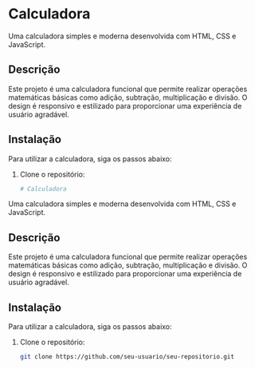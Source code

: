 # Calculadora

Uma calculadora simples e moderna desenvolvida com HTML, CSS e JavaScript.

## Descrição

Este projeto é uma calculadora funcional que permite realizar operações matemáticas básicas como adição, subtração, multiplicação e divisão. O design é responsivo e estilizado para proporcionar uma experiência de usuário agradável.

## Instalação

Para utilizar a calculadora, siga os passos abaixo:

1. Clone o repositório:
   ```bash
   # Calculadora

Uma calculadora simples e moderna desenvolvida com HTML, CSS e JavaScript.

## Descrição

Este projeto é uma calculadora funcional que permite realizar operações matemáticas básicas como adição, subtração, multiplicação e divisão. O design é responsivo e estilizado para proporcionar uma experiência de usuário agradável.

## Instalação

Para utilizar a calculadora, siga os passos abaixo:

1. Clone o repositório:
   ```bash
   git clone https://github.com/seu-usuario/seu-repositorio.git

